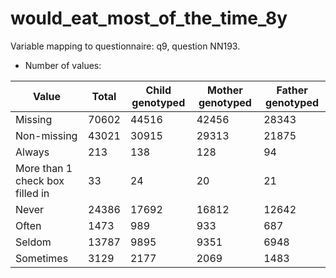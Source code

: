 # would_eat_most_of_the_time_8y
Variable mapping to questionnaire: q9, question NN193.
- Number of values:

| Value | Total | Child genotyped | Mother genotyped | Father genotyped |
| ----- | ----- | --------------- | ---------------- | ---------------- |
| Missing | 70602 | 44516 | 42456 | 28343 |
| Non-missing | 43021 | 30915 | 29313 | 21875 |
| Always | 213 | 138 | 128 |94 |
| More than 1 check box filled in | 33 | 24 | 20 |21 |
| Never | 24386 | 17692 | 16812 |12642 |
| Often | 1473 | 989 | 933 |687 |
| Seldom | 13787 | 9895 | 9351 |6948 |
| Sometimes | 3129 | 2177 | 2069 |1483 |



